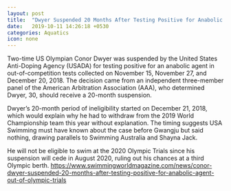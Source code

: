 ```yaml
---
layout: post
title:  "Dwyer Suspended 20 Months After Testing Positive for Anabolic Agent; Announces Retirement"
date:   2019-10-11 14:26:18 +0530
categories: Aquatics
icon: none
---
```


 Two-time US Olympian Conor Dwyer was suspended by the United States Anti-Doping Agency (USADA) for testing positive for an anabolic agent in out-of-competition tests collected on November 15, November 27, and December 20, 2018. The decision came from an independent three-member panel of the American Arbitration Association (AAA), who determined Dwyer, 30, should receive a 20-month suspension.

Dwyer’s 20-month period of ineligibility started on December 21, 2018, which would explain why he had to withdraw from the 2019 World Championship team this year without explanation. The timing suggests USA Swimming must have known about the case before Gwangju but said nothing, drawing parallels to Swimming Australia and Shayna Jack.

He will not be eligible to swim at the 2020 Olympic Trials since his suspension will cede in August 2020, ruling out his chances at a third Olympic berth.
https://www.swimmingworldmagazine.com/news/conor-dwyer-suspended-20-months-after-testing-positive-for-anabolic-agent-out-of-olympic-trials

